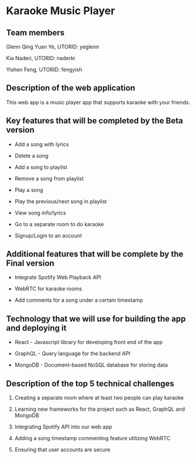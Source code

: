 # Karaoke Music Player

Team members
------------

Glenn Qing Yuan Ye, UTORID: yeglenn

Kia Naderi, UTORID: naderki

Yishen Feng, UTORID: fengyish

Description of the web application
----------------------------------

This web app is a music player app that supports karaoke with your friends. 

Key features that will be completed by the Beta version
-------------------------------------------------------

-   Add a song with lyrics

-   Delete a song

-   Add a song to playlist

-   Remove a song from playlist

-   Play a song

-   Play the previous/next song in playlist

-   View song info/lyrics

-   Go to a separate room to do karaoke

-   Signup/Login to an account

Additional features that will be complete by the Final version
--------------------------------------------------------------

-   Integrate Spotify Web Playback API

-   WebRTC for karaoke rooms

-   Add comments for a song under a certain timestamp

Technology that we will use for building the app and deploying it
-----------------------------------------------------------------

-   React - Javascript library for developing front end of the app

-   GraphQL - Query language for the backend API

-   MongoDB - Document-based NoSQL database for storing data

Description of the top 5 technical challenges
---------------------------------------------

1.  Creating a separate room where at least two people can play karaoke

2.  Learning new frameworks for the project such as React, GraphQL and MongoDB

3.  Integrating Spotify API into our web app

4.  Adding a song timestamp commenting feature utilizing WebRTC

5.  Ensuring that user accounts are secure


